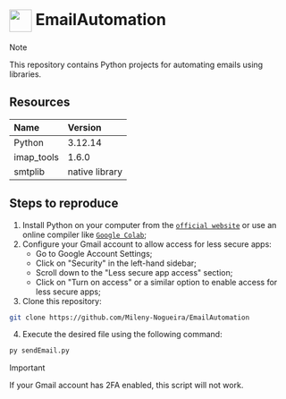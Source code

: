 <h1>
    <a href="https://www.python.org">
     <img align="center" width="40px" src="https://cdn.jsdelivr.net/gh/devicons/devicon@latest/icons/python/python-original.svg"></a>
    <span>EmailAutomation</span>
</h1>

> [!NOTE]   
> This repository contains Python projects for automating emails using libraries.

## Resources 
<table>
  <thead>
    <tr align="left">
      <th>Name</th>
      <th>Version</th>
    </tr>
  </thead>
  <tbody align="left">
    <tr>
      <td>Python</td>
      <td>3.12.14</td>
    </tr>
    <tr>
      <td>imap_tools</td>
      <td>1.6.0</td>
    </tr>
    <tr>
      <td>smtplib</td>
      <td>native library</td>
    </tr>
  </tbody>
</table>

## Steps to reproduce
1. Install Python on your computer from the [`official website`](https://www.python.org) or use an online compiler like [`Google Colab`](https://colab.research.google.com);
2. Configure your Gmail account to allow access for less secure apps:
   - Go to Google Account Settings;
   - Click on "Security" in the left-hand sidebar;
   - Scroll down to the "Less secure app access" section;
   - Click on "Turn on access" or a similar option to enable access for less secure apps;
3. Clone this repository:
```bash
git clone https://github.com/Mileny-Nogueira/EmailAutomation
```
4. Execute the desired file using the following command:
```bash
py sendEmail.py
```
> [!IMPORTANT]   
> If your Gmail account has 2FA enabled, this script will not work.
